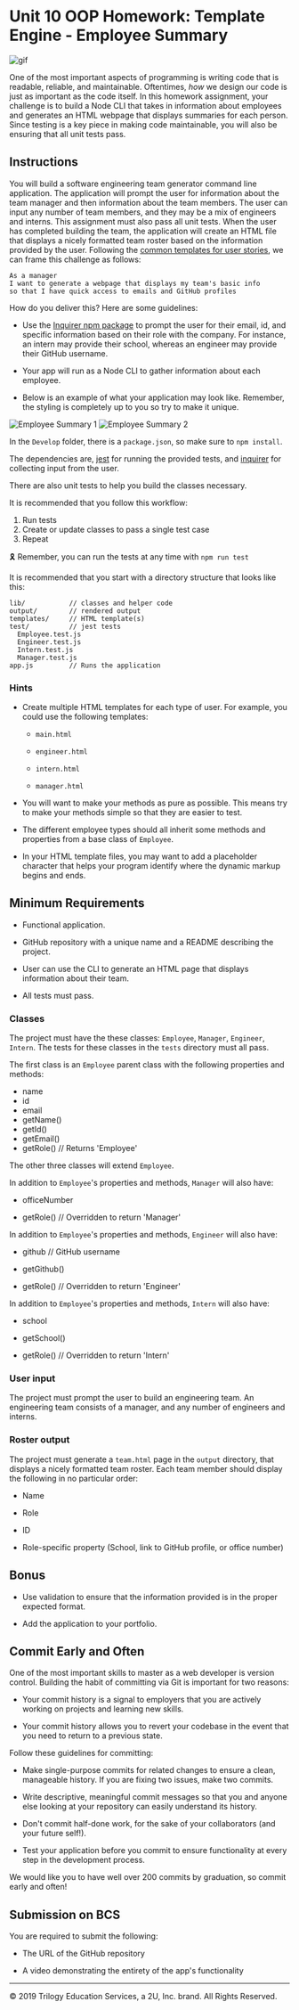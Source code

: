 # Unit 10 OOP Homework: Template Engine - Employee Summary

![gif](readme.gif)

One of the most important aspects of programming is writing code that is readable, reliable, and maintainable. Oftentimes, _how_ we design our code is just as important as the code itself. In this homework assignment, your challenge is to build a Node CLI that takes in information about employees and generates an HTML webpage that displays summaries for each person. Since testing is a key piece in making code maintainable, you will also be ensuring that all unit tests pass.

## Instructions

You will build a software engineering team generator command line application. The application will prompt the user for information about the team manager and then information about the team members. The user can input any number of team members, and they may be a mix of engineers and interns. This assignment must also pass all unit tests. When the user has completed building the team, the application will create an HTML file that displays a nicely formatted team roster based on the information provided by the user. Following the [common templates for user stories](https://en.wikipedia.org/wiki/User_story#Common_templates), we can frame this challenge as follows:

```
As a manager
I want to generate a webpage that displays my team's basic info
so that I have quick access to emails and GitHub profiles
```

How do you deliver this? Here are some guidelines:

-   Use the [Inquirer npm package](https://github.com/SBoudrias/Inquirer.js/) to prompt the user for their email, id, and specific information based on their role with the company. For instance, an intern may provide their school, whereas an engineer may provide their GitHub username.

-   Your app will run as a Node CLI to gather information about each employee.

-   Below is an example of what your application may look like. Remember, the styling is completely up to you so try to make it unique.

![Employee Summary 1](./Assets/10-OOP-homework-demo-1.png)
![Employee Summary 2](./Assets/10-OOP-homework-demo-2.png)

In the `Develop` folder, there is a `package.json`, so make sure to `npm install`.

The dependencies are, [jest](https://jestjs.io/) for running the provided tests, and [inquirer](https://www.npmjs.com/package/inquirer) for collecting input from the user.

There are also unit tests to help you build the classes necessary.

It is recommended that you follow this workflow:

1. Run tests
2. Create or update classes to pass a single test case
3. Repeat

🎗 Remember, you can run the tests at any time with `npm run test`

It is recommended that you start with a directory structure that looks like this:

```
lib/           // classes and helper code
output/        // rendered output
templates/     // HTML template(s)
test/          // jest tests
  Employee.test.js
  Engineer.test.js
  Intern.test.js
  Manager.test.js
app.js         // Runs the application
```

### Hints

-   Create multiple HTML templates for each type of user. For example, you could use the following templates:

    -   `main.html`

    -   `engineer.html`

    -   `intern.html`

    -   `manager.html`

-   You will want to make your methods as pure as possible. This means try to make your methods simple so that they are easier to test.

-   The different employee types should all inherit some methods and properties from a base class of `Employee`.

-   In your HTML template files, you may want to add a placeholder character that helps your program identify where the dynamic markup begins and ends.

## Minimum Requirements

-   Functional application.

-   GitHub repository with a unique name and a README describing the project.

-   User can use the CLI to generate an HTML page that displays information about their team.

-   All tests must pass.

### Classes

The project must have the these classes: `Employee`, `Manager`, `Engineer`,
`Intern`. The tests for these classes in the `tests` directory must all pass.

The first class is an `Employee` parent class with the following properties and
methods:

-   name
-   id
-   email
-   getName()
-   getId()
-   getEmail()
-   getRole() // Returns 'Employee'

The other three classes will extend `Employee`.

In addition to `Employee`'s properties and methods, `Manager` will also have:

-   officeNumber

-   getRole() // Overridden to return 'Manager'

In addition to `Employee`'s properties and methods, `Engineer` will also have:

-   github // GitHub username

-   getGithub()

-   getRole() // Overridden to return 'Engineer'

In addition to `Employee`'s properties and methods, `Intern` will also have:

-   school

-   getSchool()

-   getRole() // Overridden to return 'Intern'

### User input

The project must prompt the user to build an engineering team. An engineering
team consists of a manager, and any number of engineers and interns.

### Roster output

The project must generate a `team.html` page in the `output` directory, that displays a nicely formatted team roster. Each team member should display the following in no particular order:

-   Name

-   Role

-   ID

-   Role-specific property (School, link to GitHub profile, or office number)

## Bonus

-   Use validation to ensure that the information provided is in the proper expected format.

-   Add the application to your portfolio.

## Commit Early and Often

One of the most important skills to master as a web developer is version control. Building the habit of committing via Git is important for two reasons:

-   Your commit history is a signal to employers that you are actively working on projects and learning new skills.

-   Your commit history allows you to revert your codebase in the event that you need to return to a previous state.

Follow these guidelines for committing:

-   Make single-purpose commits for related changes to ensure a clean, manageable history. If you are fixing two issues, make two commits.

-   Write descriptive, meaningful commit messages so that you and anyone else looking at your repository can easily understand its history.

-   Don't commit half-done work, for the sake of your collaborators (and your future self!).

-   Test your application before you commit to ensure functionality at every step in the development process.

We would like you to have well over 200 commits by graduation, so commit early and often!

## Submission on BCS

You are required to submit the following:

-   The URL of the GitHub repository

-   A video demonstrating the entirety of the app's functionality

---

© 2019 Trilogy Education Services, a 2U, Inc. brand. All Rights Reserved.
